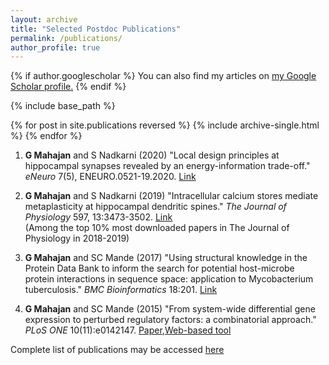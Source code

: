 ```yaml
---
layout: archive
title: "Selected Postdoc Publications"
permalink: /publications/
author_profile: true
---
```


{% if author.googlescholar %}
  You can also find my articles on <u><a href="{{author.googlescholar}}">my Google Scholar profile</a>.</u>
{% endif %}

{% include base_path %}

{% for post in site.publications reversed %}
  {% include archive-single.html %}
{% endfor %}

1. <b>G Mahajan</b> and S Nadkarni (2020) "Local design principles at hippocampal synapses revealed by an energy-information trade-off." <i>eNeuro</i> 7(5), ENEURO.0521-19.2020. [Link](https://pubmed.ncbi.nlm.nih.gov/32847867/)
 
2. <b>G Mahajan</b> and S Nadkarni (2019) "Intracellular calcium stores mediate metaplasticity at hippocampal dendritic spines." <i>The Journal of Physiology</i> 597, 13:3473-3502. [Link](https://doi.org/10.1113/JP277726) \
(Among the top 10% most downloaded papers in The Journal of Physiology in 2018-2019)

3. <b>G Mahajan</b> and SC Mande (2017) "Using structural knowledge in the Protein Data Bank to inform the search for potential host-microbe protein interactions in sequence space: application to Mycobacterium tuberculosis." <i>BMC Bioinformatics</i> 18:201. [Link](https://doi.org/10.1186/s12859-017-1550-y)

4. <b>G Mahajan</b> and SC Mande (2015) "From system-wide differential gene expression to perturbed regulatory factors: a combinatorial approach." <i>PLoS ONE</i> 10(11):e0142147. [Paper](https://doi.org/10.1371/journal.pone.0142147),[Web-based tool](https://share.streamlit.io/gaurangm-web/streamlit_apps/main/altered_tf_activity.py)

Complete list of publications may be accessed [here](https://scholar.google.com/citations?user=HDocbMsAAAAJ&hl=en)
